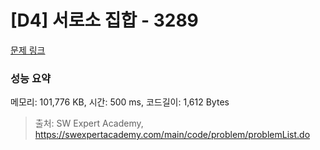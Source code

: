 # [D4] 서로소 집합 - 3289 

[문제 링크](https://swexpertacademy.com/main/code/problem/problemDetail.do?contestProbId=AWBJKA6qr2oDFAWr) 

### 성능 요약

메모리: 101,776 KB, 시간: 500 ms, 코드길이: 1,612 Bytes



> 출처: SW Expert Academy, https://swexpertacademy.com/main/code/problem/problemList.do